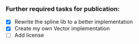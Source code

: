 ### Further required tasks for publication:
 - [x] Rewrite the spline lib to a better implementation
 - [x] Create my own Vector implementation
 - [ ] Add license
